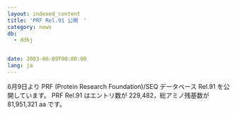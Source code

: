 ```yaml
---
layout: indexed_content
title: 'PRF Rel.91 公開　'
category: news
db:
  - ddbj


date: 2003-06-09T00:00:00
lang: ja
---
```


6月9日より PRF (Protein Research Foundation)/SEQ データベース Rel.91 を公開しています。 PRF Rel.91 はエントリ数が 229,482，総アミノ残基数が 81,951,321 aa です。
